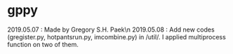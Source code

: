 # gppy
2019.05.07  : Made by Gregory S.H. Paek\n
2019.05.08  : Add new codes (gregister.py, hotpantsrun.py, imcombine.py) in /util/. I applied multiprocess function on two of them.
